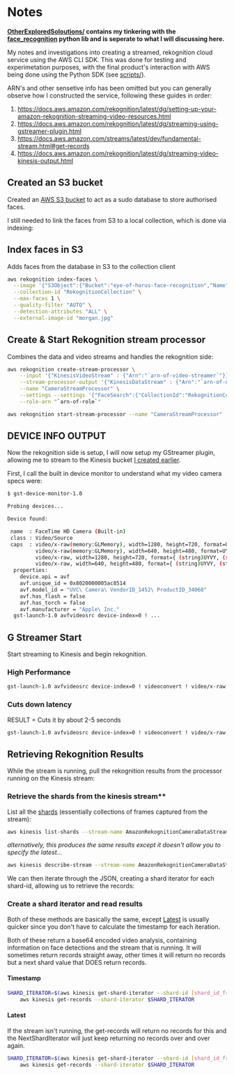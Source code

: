 # Notes

**[OtherExploredSoloutions/](OtherExploredSoloutions/) contains my tinkering with the [face_recognition](https://github.com/ageitgey/face_recognition) python lib and is seperate to what I will discussing here.**

My notes and investigations into creating a streamed, rekognition cloud service using the AWS CLI SDK. This was done for testing and experimetation purposes, with the final product's interaction with AWS being done using the Python SDK (see [scripts/](../../scripts)).

ARN's and other sensetive info has been omitted but you can generally observe how I constructed the service, following these guides in order:

1. https://docs.aws.amazon.com/rekognition/latest/dg/setting-up-your-amazon-rekognition-streaming-video-resources.html
2. https://docs.aws.amazon.com/rekognition/latest/dg/streaming-using-gstreamer-plugin.html
3. https://docs.aws.amazon.com/streams/latest/dev/fundamental-stream.html#get-records
4. https://docs.aws.amazon.com/rekognition/latest/dg/streaming-video-kinesis-output.html

## Created an S3 bucket

Created an [AWS S3 bucket](https://s3.console.aws.amazon.com/s3/buckets) to act as a sudo database to store authorised faces.

I still needed to link the faces from S3 to a local collection, which is done via indexing:

## Index faces in S3

Adds faces from the database in S3 to the collection client

```bash
aws rekognition index-faces \
  --image '{"S3Object":{"Bucket":"eye-of-horus-face-recognition","Name":"FacialRecognition/morgan.jpg"}}' \
  --collection-id "RekognitionCollection" \
  --max-faces 1 \
  --quality-filter "AUTO" \
  --detection-attributes "ALL" \
  --external-image-id "morgan.jpg"
```

## Create & Start Rekognition stream processor

Combines the data and video streams and handles the rekognition side:

```bash
aws rekognition create-stream-processor \
    --input '{"KinesisVideoStream" : {"Arn":"`arn-of-video-streamer`"}}' \
    --stream-processor-output '{"KinesisDataStream" : {"Arn":"`arn-of-data-streamer`"}}' \
    --name "CameraStreamProcessor" \
    --settings --settings '{"FaceSearch":{"CollectionId":"RekognitionCollection", "FaceMatchThreshold":"90"}}' \
    --role-arn "`arn-of-role`"

aws rekognition start-stream-processor --name "CameraStreamProcessor"
```

## DEVICE INFO OUTPUT

Now the rekognition side is setup, I will now setup my GStreamer plugin, allowing me to stream to the Kinesis bucket [I created earlier](#Notes).

First, I call the built in device monitor to understand what my video camera specs were:

```bash
$ gst-device-monitor-1.0

Probing devices...

Device found:

 name  : FaceTime HD Camera (Built-in)
 class : Video/Source
 caps  : video/x-raw(memory:GLMemory), width=1280, height=720, format=UYVY, framerate={ (fraction)10000000/333333, (fraction)10000000/344827, (fraction)5000000/178571, (fraction)1000000/37037, (fraction)2000000/76923, (fraction)25/1, (fraction)5000000/208333, (fraction)5000000/217391, (fraction)2000000/90909, (fraction)1000000/47619, (fraction)20/1, (fraction)2000000/105263, (fraction)2000000/111111, (fraction)2000000/117647, (fraction)16/1, (fraction)5000000/333333, (fraction)2000000/142857, (fraction)1000000/76923, (fraction)10000000/833333, (fraction)1000000/90909, (fraction)10/1, (fraction)10000000/1111111, (fraction)8/1, (fraction)10000000/1428571, (fraction)5000000/833333, (fraction)5/1, (fraction)4/1, (fraction)10000000/3333333, (fraction)2/1, (fraction)1/1 }, texture-target=rectangle
         video/x-raw(memory:GLMemory), width=640, height=480, format=UYVY, framerate={ (fraction)10000000/333333, (fraction)10000000/344827, (fraction)5000000/178571, (fraction)1000000/37037, (fraction)2000000/76923, (fraction)25/1, (fraction)5000000/208333, (fraction)5000000/217391, (fraction)2000000/90909, (fraction)1000000/47619, (fraction)20/1, (fraction)2000000/105263, (fraction)2000000/111111, (fraction)2000000/117647, (fraction)16/1, (fraction)5000000/333333, (fraction)2000000/142857, (fraction)1000000/76923, (fraction)10000000/833333, (fraction)1000000/90909, (fraction)10/1, (fraction)10000000/1111111, (fraction)8/1, (fraction)10000000/1428571, (fraction)5000000/833333, (fraction)5/1, (fraction)4/1, (fraction)10000000/3333333, (fraction)2/1, (fraction)1/1 }, texture-target=rectangle
         video/x-raw, width=1280, height=720, format={ (string)UYVY, (string)YUY2, (string)NV12, (string)BGRA }, framerate={ (fraction)1/1, (fraction)2/1, (fraction)10000000/3333333, (fraction)4/1, (fraction)5/1, (fraction)5000000/833333, (fraction)10000000/1428571, (fraction)8/1, (fraction)10000000/1111111, (fraction)10/1, (fraction)1000000/90909, (fraction)10000000/833333, (fraction)1000000/76923, (fraction)2000000/142857, (fraction)5000000/333333, (fraction)16/1, (fraction)2000000/117647, (fraction)2000000/111111, (fraction)2000000/105263, (fraction)20/1, (fraction)1000000/47619, (fraction)2000000/90909, (fraction)5000000/217391, (fraction)5000000/208333, (fraction)25/1, (fraction)2000000/76923, (fraction)1000000/37037, (fraction)5000000/178571, (fraction)10000000/344827, (fraction)10000000/333333 }
         video/x-raw, width=640, height=480, format={ (string)UYVY, (string)YUY2, (string)NV12, (string)BGRA }, framerate={ (fraction)1/1, (fraction)2/1, (fraction)10000000/3333333, (fraction)4/1, (fraction)5/1, (fraction)5000000/833333, (fraction)10000000/1428571, (fraction)8/1, (fraction)10000000/1111111, (fraction)10/1, (fraction)1000000/90909, (fraction)10000000/833333, (fraction)1000000/76923, (fraction)2000000/142857, (fraction)5000000/333333, (fraction)16/1, (fraction)2000000/117647, (fraction)2000000/111111, (fraction)2000000/105263, (fraction)20/1, (fraction)1000000/47619, (fraction)2000000/90909, (fraction)5000000/217391, (fraction)5000000/208333, (fraction)25/1, (fraction)2000000/76923, (fraction)1000000/37037, (fraction)5000000/178571, (fraction)10000000/344827, (fraction)10000000/333333 }
  properties:
    device.api = avf
    avf.unique_id = 0x8020000005ac8514
    avf.model_id = "UVC\ Camera\ VendorID_1452\ ProductID_34068"
    avf.has_flash = false
    avf.has_torch = false
    avf.manufacturer = "Apple\ Inc."
  gst-launch-1.0 avfvideosrc device-index=0 ! ...
```

## G Streamer Start

Start streaming to Kinesis and begin rekognition.

### High Performance

```bash
gst-launch-1.0 avfvideosrc device-index=0 ! videoconvert ! video/x-raw,format=I420,width=1280,height=720,framerate=20/1 ! x264enc bframes=0 key-int-max=45 bitrate=500 ! video/x-h264,stream-format=avc,alignment=au,profile=baseline ! kvssink stream-name="CameraVideoStream" storage-size=512 access-key="access-key" secret-key="access-key-secret" aws-region="eu-west-1"
```

### Cuts down latency

RESULT = Cuts it by about 2-5 seconds

```bash
gst-launch-1.0 avfvideosrc device-index=0 ! videoconvert ! video/x-raw,format=I420,width=640,height=480,framerate=20/1 ! x264enc bframes=0 key-int-max=65 bitrate=300 ! video/x-h264,stream-format=avc,alignment=au,profile=baseline ! kvssink stream-name="CameraVideoStream" storage-size=512 access-key="access-key" secret-key="access-key-secret" aws-region="eu-west-1"
```

## Retrieving Rekognition Results

While the stream is running, pull the rekognition results from the processor running on the Kinesis stream:

### Retrieve the shards from the kinesis stream**

List all the [shards](https://docs.aws.amazon.com/streams/latest/dev/key-concepts.html#high-level-architecture) (essentially collections of frames captured from the stream):

```bash
aws kinesis list-shards --stream-name AmazonRekognitionCameraDataStream --shard-filter '{"Type":"AT_LATEST"}'
```

*alternatively, this produces the same results except it doesn't allow you to specify the latest...*

```bash
aws kinesis describe-stream --stream-name AmazonRekognitionCameraDataStream
```

We can then iterate through the JSON, creating a shard iterator for each shard-id, allowing us to retrieve the records:

### Create a shard iterator and read results

Both of these methods are basically the same, except [Latest](#Latest) is usually quicker since you don't have to calculate the timestamp for each iteration.

Both of these return a base64 encoded video analysis, containing information on face detections and the stream that is running. It will sometimes return records straight away, other times it will return no records but a next shard value that DOES return records.

#### Timestamp

```bash
SHARD_ITERATOR=$(aws kinesis get-shard-iterator --shard-id [shard_id_from_list-shards] --shard-iterator-type AT_TIMESTAMP --timestamp [current_timestamp] --stream-name AmazonRekognitionCameraDataStream --query 'ShardIterator')
    aws kinesis get-records --shard-iterator $SHARD_ITERATOR
```

#### Latest

If the stream isn't running, the get-records will return no records for this and the NextShardIterator will just keep returning no records over and over again.

```bash
SHARD_ITERATOR=$(aws kinesis get-shard-iterator --shard-id [shard_id_from_list-shards] --shard-iterator-type LATEST --stream-name AmazonRekognitionCameraDataStream --query 'ShardIterator')
    aws kinesis get-records --shard-iterator $SHARD_ITERATOR
```
